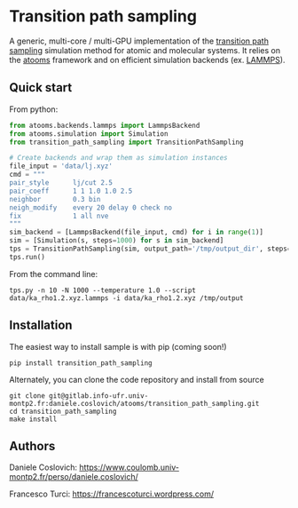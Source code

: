 Transition path sampling
========================

A generic, multi-core / multi-GPU implementation of the [transition path sampling](https://en.wikipedia.org/wiki/Transition_path_sampling) simulation method for atomic and molecular systems. It relies on the [atooms](https://gitlab.info-ufr.univ-montp2.fr/atooms/atooms.git) framework and on efficient simulation backends (ex. [LAMMPS](http://lammps.sandia.gov/)).

Quick start
-----------
From python:

```python
from atooms.backends.lammps import LammpsBackend
from atooms.simulation import Simulation
from transition_path_sampling import TransitionPathSampling

# Create backends and wrap them as simulation instances
file_input = 'data/lj.xyz'
cmd = """
pair_style      lj/cut 2.5
pair_coeff      1 1 1.0 1.0 2.5
neighbor        0.3 bin
neigh_modify    every 20 delay 0 check no
fix             1 all nve
"""
sim_backend = [LammpsBackend(file_input, cmd) for i in range(1)]
sim = [Simulation(s, steps=1000) for s in sim_backend]
tps = TransitionPathSampling(sim, output_path='/tmp/output_dir', steps=10)
tps.run()
```

From the command line:
```shell
tps.py -n 10 -N 1000 --temperature 1.0 --script data/ka_rho1.2.xyz.lammps -i data/ka_rho1.2.xyz /tmp/output
```



Installation
------------
The easiest way to install sample is with pip (coming soon!)
```
pip install transition_path_sampling
```

Alternately, you can clone the code repository and install from source
```
git clone git@gitlab.info-ufr.univ-montp2.fr:daniele.coslovich/atooms/transition_path_sampling.git
cd transition_path_sampling
make install
```

Authors
-------
Daniele Coslovich: https://www.coulomb.univ-montp2.fr/perso/daniele.coslovich/

Francesco Turci: https://francescoturci.wordpress.com/